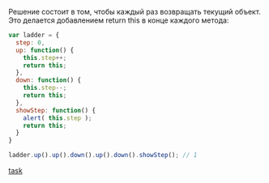 Решение состоит в том, чтобы каждый раз возвращать текущий объект. Это делается добавлением return this в конце каждого метода:
```js
var ladder = {
  step: 0,
  up: function() {
    this.step++;
    return this;
  },
  down: function() {
    this.step--;
    return this;
  },
  showStep: function() {
    alert( this.step );
    return this;
  }
}

ladder.up().up().down().up().down().showStep(); // 1
```
[task](https://github.com/y4t6/convert/blob/master/2_1.md)
